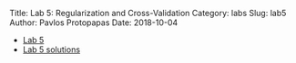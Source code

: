 Title: Lab 5: Regularization and Cross-Validation
Category: labs
Slug: lab5
Author: Pavlos Protopapas
Date: 2018-10-04


- [Lab 5]({filename}notebook/lab5.ipynb)
- [Lab 5 solutions]({filename}notebook/lab5_solutions.ipynb)
